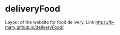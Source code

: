 # deliveryFood
Layout of the website for food delivery.
Link https://b-mary.github.io/deliveryFood/
